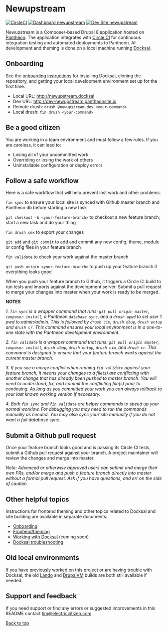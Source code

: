 # Newupstream

[![CircleCI](https://circleci.com/gh/electriccitizen/newupstream.svg?style=shield)](https://circleci.com/gh/electriccitizen/newupstream)
[![Dashboard newupstream](https://img.shields.io/badge/dashboard-newupstream-yellow.svg)](https://dashboard.pantheon.io/sites/9ec12d94-c804-44b7-968e-166a0b49fdc0#dev/code)
[![Dev Site newupstream](https://img.shields.io/badge/site-newupstream-blue.svg)](http://dev-newupstream.pantheonsite.io/)

Newupstream is a Composer-based Drupal 8 application hosted on [Pantheon](http://dashboard.getpantheon.com). The application integrates with [Circle CI](https://circleci.com/dashboard) for continuous integration testing and automated deployments to Pantheon. All development and theming is done on a local machine running [Docksal](https://docs.docksal.io). 

## Onboarding

See the [onboarding instructions](docs/ONBOARD.md) for installing Docksal, cloning the repository, and getting your local development environment set up for the first time.

* Local URL: http://newupstream.docksal
* Dev URL: http://dev-newupstream.pantheonsite.io
* Remote drush: ```drush @newupstream.dev <your-command>```
* Local drush: ```fin drush <your-command>```


## Be a good citizen

You are working in a team environment and must follow a few rules. If you are careless, it can lead to:

* Losing all of your uncommitted work
* Overriding or losing the work of others
* Uninstallable configuration or deploy errors


## Follow a safe workflow

Here is a safe workflow that will help prevent lost work and other problems.

```fin sync``` to ensure your local site is synced with Github master branch and Pantheon db before starting a new task

```git checkout -b <your-feature-branch>``` to checkout a new feature branch; start a new task and do your thing

```fin drush cex``` to export your changes

```git add``` and ```git commit``` to add and commit any new config, theme, module or config files in your feature branch

```fin validate``` to check your work against the master branch

```git push origin <your-feature-branch>``` to push up your feature branch if everything looks good

When you push your feature branch to Github, it triggers a Circle CI build to run tests and imports against the development server. Submit a pull request to merge your changes into master when your work is ready to be merged.

**NOTES**

*1. ```fin sync``` is a wrapper command that runs: ```git pull origin master```, ```composer install```, a Pantheon ```database sync```, and a ```drush upwd``` to set user 1 pwd to admin/admin. This is followed by ```drush cim```, ```drush dbup```, ```drush entup``` and ```drush cr```. This command ensures your local environment is in a one-to-one state with the Pantheon development environment.*

*2. ```fin validate``` is a wrapper command that runs: ```git pull origin master```, ```composer install```, ```drush dbup```, ```drush entup```, ```drush cim```, and ```drush cr```. This command is designed to ensure that your feature branch works against the current master branch.*

*3. If you see a merge conflict when running ```fin validate``` against your feature branch, it means your changes to a file(s) are conflicting with another change that has already been pushed to master branch. You will need to understand, fix, and commit the conflicting file(s) prior to continuing. As long as you committed your work you can always rollback to your last known working version if necessary.*

*4. Both ```fin sync``` and ```fin validate``` are  helper commands to speed up your normal worklow. For debugging you may need to run the commands manually as needed. You may also sync your site manually if you do not want a full database sync.*

## Submit a Github pull request

Once your feature branch looks good and is passing its Circle CI tests, submit a Github pull request against your branch. A project maintainer will review the changes and merge into master.

*Note: Advanced or otherwise approved users can submit and merge their own PRs, and/or merge and push a feature branch directly into master without a formal pull request. Ask if you have questions, and err on the side of caution.*


## Other helpful topics

Instructions for frontend theming and other topics related to Docksal and site building are available in separate documents:

* [Onboarding](docs/ONBOARD.md)
* [Frontend/theming](docs/THEME.md)
* [Working with Docksal](docs/DOCKSAL.md) (coming soon)
* [Docksal troubleshooting](https://docs.docksal.io/en/develop/troubleshooting/)

## Old local environments

If you have previously worked on this project or are having trouble with Docksal, the old [Lando](docs/LANDO.md) and [DrupalVM](docs/DRUPALVM.md) builds are both still available if needed.


## Support and feedback

If you need support or find any errors or suggested improvements in this README contact <tim@electriccitizen.com>.

[Back to top](#newupstream)

